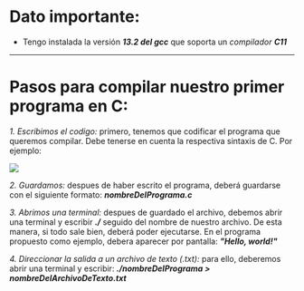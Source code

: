 # Dato importante:
- Tengo instalada la versión ***13.2 del gcc*** que soporta un *compilador* ***C11***
---
# Pasos para compilar nuestro primer programa en C:
*1. Escribimos el codigo:*
primero, tenemos que codificar el programa que queremos compilar. Debe tenerse en cuenta la respectiva sintaxis de C. Por ejemplo:

![](https://i.ibb.co/kDWrJQ3/C.png)

*2. Guardamos:*
despues de haber escrito el programa, deberá guardarse con el siguiente formato: ***nombreDelPrograma.c***

*3. Abrimos una terminal:*
despues de guardado el archivo, debemos abrir una terminal y escribir ***./*** seguido del nombre de nuestro archivo. De esta manera, si todo sale bien, deberá poder ejecutarse. En el programa propuesto como ejemplo, debera aparecer por pantalla: ***"Hello, world!"***

*4. Direccionar la salida a un archivo de texto (.txt):*
para ello, deberemos abrir una terminal y escribir: ***./nombreDelPrograma > nombreDelArchivoDeTexto.txt***
